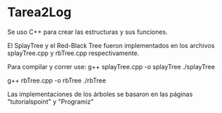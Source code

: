 # Tarea2Log



Se uso C++ para crear las estructuras y sus funciones.

El SplayTree y el Red-Black Tree fueron implementados en los archivos splayTree.cpp y rbTree.cpp respectivamente.

Para compilar y correr use:
g++ splayTree.cpp -o splayTree
./splayTree

g++ rbTree.cpp -o rbTree
./rbTree

Las implementaciones de los árboles se basaron en las páginas "tutorialspoint" y "Programiz"